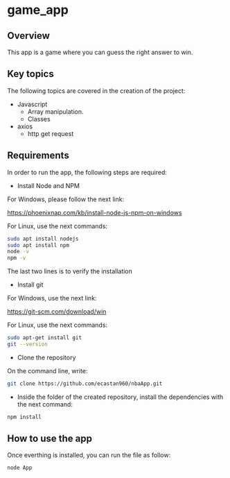 # game_app

## Overview

This app is a game where you can guess the right answer to win.

## Key topics

The following topics are covered in the
creation of the project:

- Javascript
  - Array manipulation.
  - Classes
- axios
  - http get request

## Requirements

In order to run the app, the following steps are required:

- Install Node and NPM

For Windows, please follow the next link:

https://phoenixnap.com/kb/install-node-js-npm-on-windows

For Linux, use the next commands:

```bash
sudo apt install nodejs
sudo apt install npm
node -v
npm -v
```

The last two lines is to verify the installation

- Install git

For Windows, use the next link:

https://git-scm.com/download/win

For Linux, use the next commands:

```bash
sudo apt-get install git
git --version
```

- Clone the repository

On the command line, write:

```bash
git clone https://github.com/ecastan960/nbaApp.git
```

- Inside the folder of the created repository, install the dependencies with the next command:

```bash
npm install
```

## How to use the app

Once everthing is installed, you can run the file as follow:

```bash
node App
```
